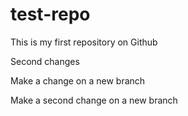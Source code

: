 # test-repo

This is my first repository on Github

Second changes

Make a change on a new branch

Make a second change on a new branch
